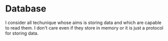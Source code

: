 # Database

I consider all techunique whose aims is storing data and which are capable to read them.
I don't care even if they store in memory or it is just a protocol for storing data.
